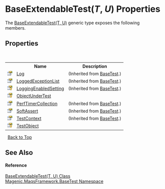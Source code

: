 # BaseExtendableTest(*T*, *U*) Properties
 

The <a href="MAQS_4/BaseTest_AUTOGENERATED/BaseExtendableTest('T',_'U')_Class">BaseExtendableTest(T, U)</a> generic type exposes the following members.


## Properties
&nbsp;<table><tr><th></th><th>Name</th><th>Description</th></tr><tr><td>![Public property](media/pubproperty.gif "Public property")</td><td><a href="MAQS_4/BaseTest_AUTOGENERATED/BaseTest-Log_Property">Log</a></td><td> (Inherited from <a href="MAQS_4/BaseTest_AUTOGENERATED/BaseTest_Class">BaseTest</a>.)</td></tr><tr><td>![Public property](media/pubproperty.gif "Public property")</td><td><a href="MAQS_4/BaseTest_AUTOGENERATED/BaseTest-LoggedExceptionList_Property">LoggedExceptionList</a></td><td> (Inherited from <a href="MAQS_4/BaseTest_AUTOGENERATED/BaseTest_Class">BaseTest</a>.)</td></tr><tr><td>![Protected property](media/protproperty.gif "Protected property")</td><td><a href="MAQS_4/BaseTest_AUTOGENERATED/BaseTest-LoggingEnabledSetting_Property">LoggingEnabledSetting</a></td><td> (Inherited from <a href="MAQS_4/BaseTest_AUTOGENERATED/BaseTest_Class">BaseTest</a>.)</td></tr><tr><td>![Protected property](media/protproperty.gif "Protected property")</td><td><a href="MAQS_4/BaseTest_AUTOGENERATED/BaseExtendableTest('T',_'U')-ObjectUnderTest_Property">ObjectUnderTest</a></td><td /></tr><tr><td>![Public property](media/pubproperty.gif "Public property")</td><td><a href="MAQS_4/BaseTest_AUTOGENERATED/BaseTest-PerfTimerCollection_Property">PerfTimerCollection</a></td><td> (Inherited from <a href="MAQS_4/BaseTest_AUTOGENERATED/BaseTest_Class">BaseTest</a>.)</td></tr><tr><td>![Public property](media/pubproperty.gif "Public property")</td><td><a href="MAQS_4/BaseTest_AUTOGENERATED/BaseTest-SoftAssert_Property">SoftAssert</a></td><td> (Inherited from <a href="MAQS_4/BaseTest_AUTOGENERATED/BaseTest_Class">BaseTest</a>.)</td></tr><tr><td>![Public property](media/pubproperty.gif "Public property")</td><td><a href="MAQS_4/BaseTest_AUTOGENERATED/BaseTest-TestContext_Property">TestContext</a></td><td> (Inherited from <a href="MAQS_4/BaseTest_AUTOGENERATED/BaseTest_Class">BaseTest</a>.)</td></tr><tr><td>![Protected property](media/protproperty.gif "Protected property")</td><td><a href="MAQS_4/BaseTest_AUTOGENERATED/BaseExtendableTest('T',_'U')-TestObject_Property">TestObject</a></td><td /></tr></table>&nbsp;
<a href="#baseextendabletest(*t*,-*u*)-properties">Back to Top</a>

## See Also


#### Reference
<a href="MAQS_4/BaseTest_AUTOGENERATED/BaseExtendableTest('T',_'U')_Class">BaseExtendableTest(T, U) Class</a><br /><a href="MAQS_4/BaseTest_AUTOGENERATED/Magenic-MaqsFramework-BaseTest_Namespace">Magenic.MaqsFramework.BaseTest Namespace</a><br />